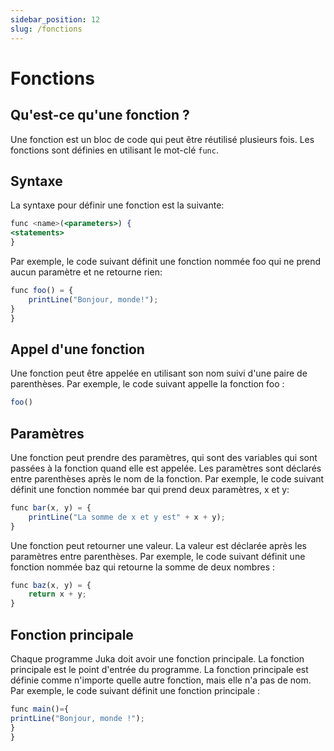 ```yaml
---
sidebar_position: 12
slug: /fonctions
---
```


# Fonctions

## Qu'est-ce qu'une fonction ?

Une fonction est un bloc de code qui peut être réutilisé plusieurs fois. Les fonctions sont définies en utilisant le mot-clé `func`.

## Syntaxe

La syntaxe pour définir une fonction est la suivante:

```jsx
func <name>(<parameters>) {
<statements>
}
```

Par exemple, le code suivant définit une fonction nommée foo qui ne prend aucun paramètre et ne retourne rien:

```jsx
func foo() = {
    printLine("Bonjour, monde!");
}
}
```

## Appel d'une fonction

Une fonction peut être appelée en utilisant son nom suivi d'une paire de parenthèses. Par exemple, le code suivant appelle la fonction foo :
```jsx
foo()
```

## Paramètres
Une fonction peut prendre des paramètres, qui sont des variables qui sont passées à la fonction quand elle est appelée. Les paramètres sont déclarés entre parenthèses après le nom de la fonction. Par exemple, le code suivant définit une fonction nommée bar qui prend deux paramètres, x et y:

```jsx
func bar(x, y) = {
    printLine("La somme de x et y est" + x + y);
}
```

Une fonction peut retourner une valeur. La valeur est déclarée après les paramètres entre parenthèses. Par exemple, le code suivant définit une fonction nommée baz qui retourne la somme de deux nombres :

```jsx
func baz(x, y) = {
    return x + y;
}
```

## Fonction principale

Chaque programme Juka doit avoir une fonction principale. La fonction principale est le point d'entrée du programme. La fonction principale est définie comme n'importe quelle autre fonction, mais elle n'a pas de nom. Par exemple, le code suivant définit une fonction principale :

```jsx
func main()={
printLine("Bonjour, monde !");
}
}
```


